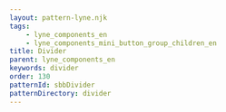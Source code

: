 ```yaml
---
layout: pattern-lyne.njk
tags: 
    - lyne_components_en
    - lyne_components_mini_button_group_children_en
title: Divider
parent: lyne_components_en
keywords: divider
order: 130
patternId: sbbDivider
patternDirectory: divider
---
```

